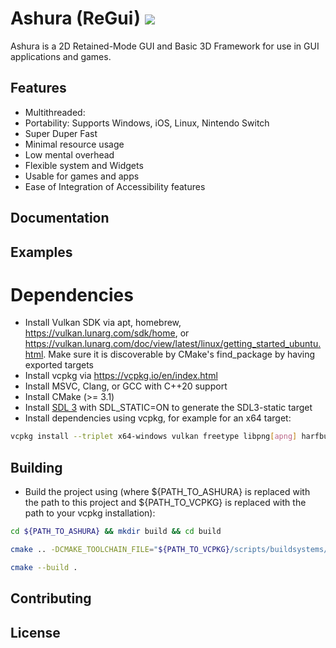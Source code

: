 # Ashura (ReGui) <img src="https://github.com/lamarrr/ashura/actions/workflows/msvc-2019-windows-x64.yml/badge.svg">
Ashura is a 2D Retained-Mode GUI and Basic 3D Framework for use in GUI applications and games.

## Features
- Multithreaded:
- Portability: Supports Windows, iOS, Linux, Nintendo Switch
- Super Duper Fast
- Minimal resource usage
- Low mental overhead
- Flexible system and Widgets
- Usable for games and apps
- Ease of Integration of Accessibility features

## Documentation

## Examples

# Dependencies
- Install Vulkan SDK via apt, homebrew, https://vulkan.lunarg.com/sdk/home, or https://vulkan.lunarg.com/doc/view/latest/linux/getting_started_ubuntu.html. Make sure it is discoverable by CMake's find_package by having exported targets
- Install vcpkg via https://vcpkg.io/en/index.html
- Install MSVC, Clang, or GCC with C++20 support
- Install CMake (>= 3.1)
- Install [SDL 3](https://github.com/libsdl-org/SDL) with SDL_STATIC=ON to generate the SDL3-static target
- Install dependencies using vcpkg, for example for an x64 target:
```bash
vcpkg install --triplet x64-windows vulkan freetype libpng[apng] harfbuzz fmt libwebp libjpeg-turbo libpng spdlog simdjson gtest libogg ffmpeg libavif
```

## Building
- Build the project using (where ${PATH_TO_ASHURA} is replaced with the path to this project and ${PATH_TO_VCPKG} is replaced with the path to your vcpkg installation): 
```bash
cd ${PATH_TO_ASHURA} && mkdir build && cd build
```

```bash
cmake .. -DCMAKE_TOOLCHAIN_FILE="${PATH_TO_VCPKG}/scripts/buildsystems/vcpkg.cmake"
```

```bash
cmake --build .
```

## Contributing

## License